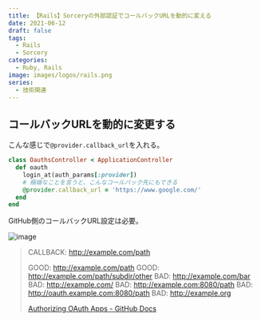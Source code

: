 ```yaml
---
title: 【Rails】Sorceryの外部認証でコールバックURLを動的に変える
date: 2021-06-12
draft: false
tags:
  - Rails
  - Sorcery
categories:
  - Ruby, Rails
image: images/logos/rails.png
series:
  - 技術関連
---
```


## コールバックURLを動的に変更する

こんな感じで`@provider.callback_url`を入れる。

```rb
class OauthsController < ApplicationController
  def oauth
    login_at(auth_params[:provider])
    # 極端なことを言うと、こんなコールバック先にもできる
    @provider.callback_url = 'https://www.google.com/'
  end
end
```

GitHub側のコールバックURL設定は必要。

![image](https://user-images.githubusercontent.com/44717752/121764266-abe20900-cb7d-11eb-8de4-b101986cf2f5.png)

> CALLBACK: http://example.com/path
>
> GOOD: http://example.com/path
GOOD: http://example.com/path/subdir/other
BAD:  http://example.com/bar
BAD:  http://example.com/
BAD:  http://example.com:8080/path
BAD:  http://oauth.example.com:8080/path
BAD:  http://example.org
>
> [Authorizing OAuth Apps \- GitHub Docs](https://docs.github.com/en/developers/apps/building-oauth-apps/authorizing-oauth-apps#redirect-urls)
